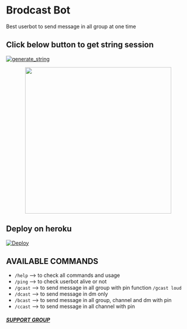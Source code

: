 # Brodcast Bot

Best userbot to send message in all group at one time

## Click below button to get string session

<a href="https://replit.com/@iammohit7/string-session#main.py"><img src="https://img.shields.io/badge/run-string__session.py-blue?style=for-the-badge&logo=repl.it" alt="generate_string" /></a>

<p align="center">

  <img src="https://telegra.ph/file/b1747cbb8dd03bce4c292.jpg" width= 400, height= 400>

</p>

## Deploy on heroku

[![Deploy](https://www.herokucdn.com/deploy/button.svg)](https://heroku.com/deploy?template=https://github.com/MickeyxD/brodcast-bot)

## AVAILABLE COMMANDS
- `/help`  --> to check all commands and usage
- `/ping`  --> to check userbot alive or not
- `/gcast` --> to send message in all group with pin function `/gcast loud`
- `/dcast` --> to send message in dm only
- `/bcast` --> to send message in all group, channel and dm with pin
- `/ccast` --> to send message in all channel with pin


##### [SUPPORT GROUP](https://t.me/CYRAX_BOTS_SUPPORT)
